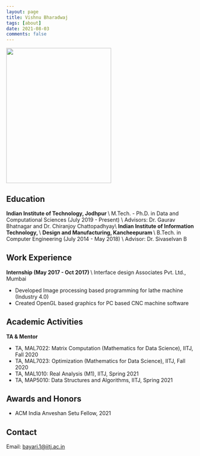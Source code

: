 ```yaml
---
layout: page
title: Vishnu Bharadwaj
tags: [about]
date: 2021-08-03
comments: false
---
```


<img src= 'https://iitj.ac.in/uploaded_docs/dept_upload/maths/Vishnu_image-2020-04-28-16-16-pm.jpg' width="280" height="360" >

## Education
<b>Indian Institute of Technology, Jodhpur  </b> \\
M.Tech. - Ph.D. in Data and Computational Sciences (July 2019 - Present) \\
Advisors: Dr. Gaurav Bhatnagar and Dr. Chiranjoy Chattopadhyay\\
<b>Indian Institute of Information Technology, </b> \\
<b> Design and Manufacturing, Kancheepuram </b> \\
B.Tech. in Computer Engineering (July 2014 - May 2018) \\
Advisor: Dr. Sivaselvan B


## Work Experience
<b>Internship (May 2017 - Oct 2017) </b> \\
Interface design Associates Pvt. Ltd., Mumbai
- Developed Image processing based programming for lathe machine (Industry 4.0)
- Created OpenGL based graphics for PC based CNC machine software

## Academic Activities

<b>TA & Mentor</b>

- TA, MAL7022: Matrix Computation (Mathematics for Data Science), IITJ, Fall 2020
- TA, MAL7023: Optimization (Mathematics for Data Science), IITJ, Fall 2020 
- TA, MAL1010: Real Analysis (M1), IITJ, Spring 2021
- TA, MAP5010: Data Structures and Algorithms, IITJ, Spring 2021

## Awards and Honors
* ACM India Anveshan Setu Fellow, 2021

## Contact
Email: bayari.1@iitj.ac.in
